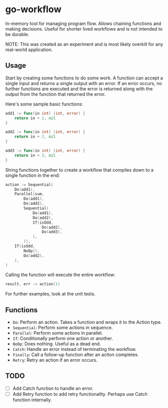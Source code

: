 # go-workflow
In-memory tool for managing program flow. Allows chaining functions and making decisions. Useful for shorter lived workflows and is not intended to be durable.

NOTE: This was created as an experiment and is most likely overkill for any real-world application.

## Usage
Start by creating some functions to do some work. A function can accept a single input and returns a single output with an error. If an error occurs, no further functions are executed and the error is returned along with the output from the function that returned the error.

Here's some sample basic functions:
```go
add1 := func(in int) (int, error) {
    return in + 1, nil
}

add2 := func(in int) (int, error) {
    return in + 2, nil
}

add3 := func(in int) (int, error) {
    return in + 3, nil
}
```

String functions together to create a workflow that compiles down to a single function in the end:
```go
action := Sequential(
    Do(add1),
    Parallel(sum,
        Do(add1),
        Do(add2),
        Sequential(
            Do(add1),
            Do(add2),
            If(isOdd,
                Do(add2),
                Do(add3),
            ),
        )),
    If(isOdd,
        NoOp(),
        Do(add2),
    ),
)
```

Calling the function will execute the entire workflow:
```go
result, err := action(1)
```

For further examples, look at the unit tests.

## Functions
- `Do`: Perform an action. Takes a function and wraps it to the Action type.
- `Sequential`: Perform some actions in sequence.
- `Parallel`: Perform some actions in parallel.
- `If`: Conditionally perform one action or another.
- `NoOp`: Does nothing. Useful as a dead end.
- `Catch`: Handle an error instead of terminating the workflow.
- `Finally`: Call a follow-up function after an action completes.
- `Retry`: Retry an action if an error occurs.

## TODO
- [ ] Add Catch function to handle an error.
- [ ] Add Retry function to add retry functionality. Perhaps use Catch function internally.
